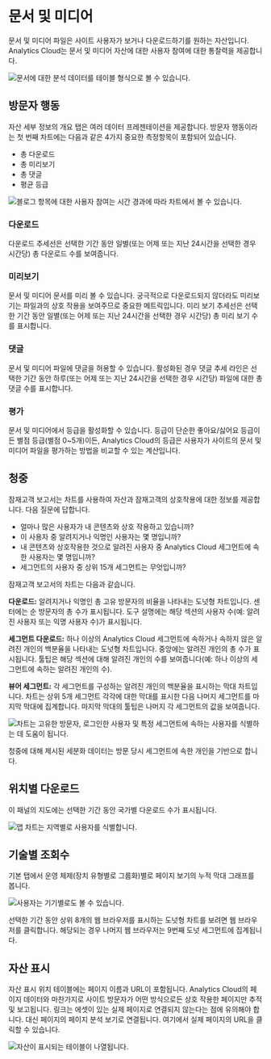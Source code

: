 # 문서 및 미디어

문서 및 미디어 파일은 사이트 사용자가 보거나 다운로드하기를 원하는 자산입니다. Analytics Cloud는 문서 및 미디어 자산에 대한 사용자 참여에 대한 통찰력을 제공합니다.

![문서에 대한 분석 데이터를 테이블 형식으로 볼 수 있습니다.](documents-and-media/images/01.png)

## 방문자 행동

자산 세부 정보의 개요 탭은 여러 데이터 프레젠테이션을 제공합니다. 방문자 행동이라는 첫 번째 차트에는 다음과 같은 4가지 중요한 측정항목이 포함되어 있습니다.

* 총 다운로드
* 총 미리보기
* 총 댓글
* 평균 등급

![블로그 항목에 대한 사용자 참여는 시간 경과에 따라 차트에서 볼 수 있습니다.](documents-and-media/images/02.png)

### 다운로드

다운로드 추세선은 선택한 기간 동안 일별(또는 어제 또는 지난 24시간을 선택한 경우 시간당) 총 다운로드 수를 보여줍니다.

### 미리보기

문서 및 미디어 문서를 미리 볼 수 있습니다. 궁극적으로 다운로드되지 않더라도 미리보기는 파일과의 상호 작용을 보여주므로 중요한 메트릭입니다. 미리 보기 추세선은 선택한 기간 동안 일별(또는 어제 또는 지난 24시간을 선택한 경우 시간당) 총 미리 보기 수를 표시합니다.

### 댓글

문서 및 미디어 파일에 댓글을 허용할 수 있습니다. 활성화된 경우 댓글 추세 라인은 선택한 기간 동안 하루(또는 어제 또는 지난 24시간을 선택한 경우 시간당) 파일에 대한 총 댓글 수를 표시합니다.

### 평가

문서 및 미디어에서 등급을 활성화할 수 있습니다. 등급이 단순한 좋아요/싫어요 등급이든 별점 등급(별점 0~5개)이든, Analytics Cloud의 등급은 사용자가 사이트의 문서 및 미디어 파일을 평가하는 방법을 비교할 수 있는 계산입니다.

## 청중

잠재고객 보고서는 차트를 사용하여 자산과 잠재고객의 상호작용에 대한 정보를 제공합니다. 다음 질문에 답합니다.

* 얼마나 많은 사용자가 내 콘텐츠와 상호 작용하고 있습니까?
* 이 사용자 중 알려지거나 익명인 사용자는 몇 명입니까?
* 내 콘텐츠와 상호작용한 것으로 알려진 사용자 중 Analytics Cloud 세그먼트에 속한 사용자는 몇 명입니까?
* 세그먼트의 사용자 중 상위 15개 세그먼트는 무엇입니까?

잠재고객 보고서의 차트는 다음과 같습니다.

**다운로드:** 알려지거나 익명인 총 고유 방문자의 비율을 나타내는 도넛형 차트입니다. 센터에는 순 방문자의 총 수가 표시됩니다. 도구 설명에는 해당 섹션의 사용자 수(예: 알려진 사용자 또는 익명 사용자 수)가 표시됩니다.

**세그먼트 다운로드:** 하나 이상의 Analytics Cloud 세그먼트에 속하거나 속하지 않은 알려진 개인의 백분율을 나타내는 도넛형 차트입니다. 중앙에는 알려진 개인의 총 수가 표시됩니다. 툴팁은 해당 섹션에 대해 알려진 개인의 수를 보여줍니다(예: 하나 이상의 세그먼트에 속하는 알려진 개인의 수).

**뷰어 세그먼트:** 각 세그먼트를 구성하는 알려진 개인의 백분율을 표시하는 막대 차트입니다. 차트는 상위 5개 세그먼트 각각에 대한 막대를 표시한 다음 나머지 세그먼트를 마지막 막대에 집계합니다. 마지막 막대의 툴팁은 나머지 각 세그먼트의 값을 보여줍니다.

![차트는 고유한 방문자, 로그인한 사용자 및 특정 세그먼트에 속하는 사용자를 식별하는 데 도움이 됩니다.](documents-and-media/images/03.png)

청중에 대해 제시된 세분화 데이터는 방문 당시 세그먼트에 속한 개인을 기반으로 합니다.

## 위치별 다운로드

이 패널의 지도에는 선택한 기간 동안 국가별 다운로드 수가 표시됩니다.

![맵 차트는 지역별로 사용자를 식별합니다.](documents-and-media/images/04.png)

## 기술별 조회수

기본 탭에서 운영 체제(장치 유형별로 그룹화)별로 페이지 보기의 누적 막대 그래프를 봅니다.

![사용자는 기기별로도 볼 수 있습니다.](documents-and-media/images/05.png)

선택한 기간 동안 상위 8개의 웹 브라우저를 표시하는 도넛형 차트를 보려면 웹 브라우저를 클릭합니다. 해당되는 경우 나머지 웹 브라우저는 9번째 도넛 세그먼트에 집계됩니다.

## 자산 표시

자산 표시 위치 테이블에는 페이지 이름과 URL이 포함됩니다. Analytics Cloud의 페이지 데이터와 마찬가지로 사이트 방문자가 어떤 방식으로든 상호 작용한 페이지만 추적 및 보고됩니다. 링크는 에셋이 있는 실제 페이지로 연결되지 않는다는 점에 유의해야 합니다. 대신 페이지의 페이지 분석 보기로 연결됩니다. 여기에서 실제 페이지의 URL을 클릭할 수 있습니다.

![자산이 표시되는 테이블이 나열됩니다.](documents-and-media/images/06.png)
